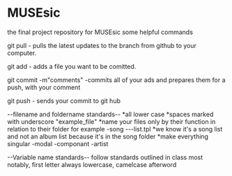 # MUSEsic
the final project repository for MUSEsic
some helpful commands

git pull - pulls the latest updates to the branch from github to your computer.

git add - adds a file you want to be comitted.

git commit -m"comments" -commits all of your ads and prepares them for a push, with your comment

git push - sends your commit to git hub


--filename and foldername standards--
*all lower case
*spaces marked with underscore "example_file"
*name your files only by their function in relation to their folder
    for example 
    -song
    ---list.tpl
    *we know it's a song list and not an album list because it's in the song folder
*make everything singular
    -modal
    -componant
    -artist

--Variable name standards--
follow standards outlined in class
most notably, first letter always lowercase, camelcase afterword
